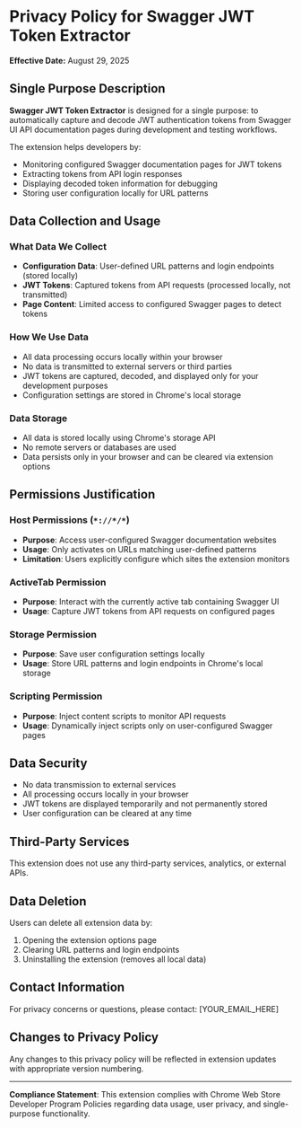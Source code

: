 # Privacy Policy for Swagger JWT Token Extractor

**Effective Date:** August 29, 2025

## Single Purpose Description

**Swagger JWT Token Extractor** is designed for a single purpose: to automatically capture and decode JWT authentication tokens from Swagger UI API documentation pages during development and testing workflows.

The extension helps developers by:
- Monitoring configured Swagger documentation pages for JWT tokens
- Extracting tokens from API login responses  
- Displaying decoded token information for debugging
- Storing user configuration locally for URL patterns

## Data Collection and Usage

### What Data We Collect
- **Configuration Data**: User-defined URL patterns and login endpoints (stored locally)
- **JWT Tokens**: Captured tokens from API requests (processed locally, not transmitted)
- **Page Content**: Limited access to configured Swagger pages to detect tokens

### How We Use Data
- All data processing occurs locally within your browser
- No data is transmitted to external servers or third parties
- JWT tokens are captured, decoded, and displayed only for your development purposes
- Configuration settings are stored in Chrome's local storage

### Data Storage
- All data is stored locally using Chrome's storage API
- No remote servers or databases are used
- Data persists only in your browser and can be cleared via extension options

## Permissions Justification

### Host Permissions (`*://*/*`)
- **Purpose**: Access user-configured Swagger documentation websites
- **Usage**: Only activates on URLs matching user-defined patterns
- **Limitation**: Users explicitly configure which sites the extension monitors

### ActiveTab Permission
- **Purpose**: Interact with the currently active tab containing Swagger UI
- **Usage**: Capture JWT tokens from API requests on configured pages

### Storage Permission  
- **Purpose**: Save user configuration settings locally
- **Usage**: Store URL patterns and login endpoints in Chrome's local storage

### Scripting Permission
- **Purpose**: Inject content scripts to monitor API requests
- **Usage**: Dynamically inject scripts only on user-configured Swagger pages

## Data Security

- No data transmission to external services
- All processing occurs locally in your browser
- JWT tokens are displayed temporarily and not permanently stored
- User configuration can be cleared at any time

## Third-Party Services

This extension does not use any third-party services, analytics, or external APIs.

## Data Deletion

Users can delete all extension data by:
1. Opening the extension options page
2. Clearing URL patterns and login endpoints
3. Uninstalling the extension (removes all local data)

## Contact Information

For privacy concerns or questions, please contact: [YOUR_EMAIL_HERE]

## Changes to Privacy Policy

Any changes to this privacy policy will be reflected in extension updates with appropriate version numbering.

---

**Compliance Statement**: This extension complies with Chrome Web Store Developer Program Policies regarding data usage, user privacy, and single-purpose functionality.
